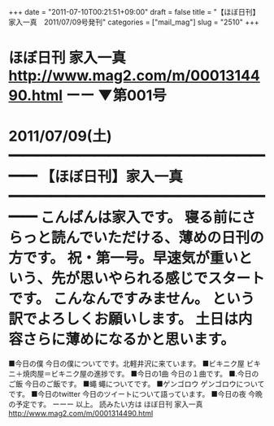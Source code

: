 +++
date = "2011-07-10T00:21:51+09:00"
draft = false
title = "【ほぼ日刊】家入一真　2011/07/09号発刊"
categories = ["mail_mag"]
slug = "2510"
+++

ほぼ日刊 家入一真
<a href="http://www.mag2.com/m/0001314490.html" target="_blank">http://www.mag2.com/m/0001314490.html</a>
ーー
▼第001号
　　　　　　　　　　　　2011/07/09(土)
━━━━━━━━━━━━━━━━━━━━
【ほぼ日刊】家入一真
━━━━━━━━━━━━━━━━━━━━
こんばんは家入です。
寝る前にさらっと読んでいただける、薄めの日刊の方です。
祝・第一号。早速気が重いという、先が思いやられる感じでスタートです。
こんなんですみません。
という訳でよろしくお願いします。
土日は内容さらに薄めになるかと思います。
===============================
■今日の僕
今日の僕についてです。北軽井沢に来ています。
■ビキニク屋
ビキニ＋焼肉屋＝ビキニク屋の進捗です。
■今日の1曲
今日の１曲です。
■.今日のご飯
今日のご飯です。
■蠅
蠅についてです。
■ゲンゴロウ
ゲンゴロウについてです。
■今日のtwitter
今日のツイートについて語っています。
■今日の夜
今晩の予定です。
ーーー
以上。
読みたい方は
ほぼ日刊 家入一真
<a href="http://www.mag2.com/m/0001314490.html" target="_blank">http://www.mag2.com/m/0001314490.html</a>
